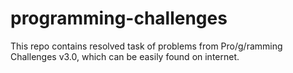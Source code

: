 # programming-challenges
This repo contains resolved task of problems from Pro/g/ramming Challenges v3.0, which can be easily found on internet.
